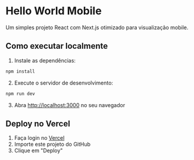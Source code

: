 # Hello World Mobile

Um simples projeto React com Next.js otimizado para visualização mobile.

## Como executar localmente

1. Instale as dependências:
```bash
npm install
```

2. Execute o servidor de desenvolvimento:
```bash
npm run dev
```

3. Abra [http://localhost:3000](http://localhost:3000) no seu navegador

## Deploy no Vercel

1. Faça login no [Vercel](https://vercel.com)
2. Importe este projeto do GitHub
3. Clique em "Deploy" 